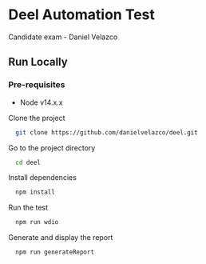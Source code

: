 
# Deel Automation Test

Candidate exam - Daniel Velazco


## Run Locally

### Pre-requisites
- Node v14.x.x

Clone the project

```bash
  git clone https://github.com/danielvelazco/deel.git
```

Go to the project directory

```bash
  cd deel
```

Install dependencies

```bash
  npm install
```

Run the test

```bash
  npm run wdio
```

Generate and display the report

```bash
  npm run generateReport
```
